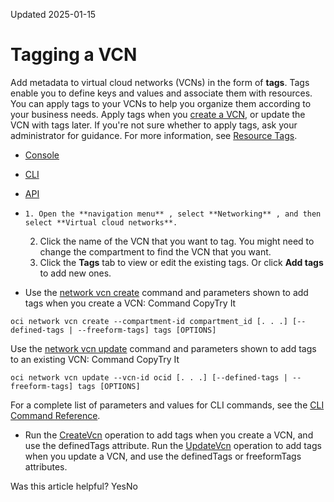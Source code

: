 Updated 2025-01-15
#  Tagging a VCN
Add metadata to virtual cloud networks (VCNs) in the form of **tags**. Tags enable you to define keys and values and associate them with resources.
You can apply tags to your VCNs to help you organize them according to your business needs. Apply tags when you [create a VCN](https://docs.oracle.com/en-us/iaas/Content/Network/Tasks/create_vcn.htm#top "Create a VCN that instances, load balancers, and other resources can use to connect to each other and the internet. After you create a VCN, you must then manually create subnets, gateways, routing rules, and security settings before the VCN can connect to the internet or your on-premises network."), or update the VCN with tags later. If you're not sure whether to apply tags, ask your administrator for guidance. For more information, see [Resource Tags](https://docs.oracle.com/iaas/Content/General/Concepts/resourcetags.htm).
  * [Console](https://docs.oracle.com/en-us/iaas/Content/Network/Tasks/manage_tags_vcn.htm)
  * [CLI](https://docs.oracle.com/en-us/iaas/Content/Network/Tasks/manage_tags_vcn.htm)
  * [API](https://docs.oracle.com/en-us/iaas/Content/Network/Tasks/manage_tags_vcn.htm)


  *     1. Open the **navigation menu** , select **Networking** , and then select **Virtual cloud networks**.
    2. Click the name of the VCN that you want to tag. You might need to change the compartment to find the VCN that you want.
    3. Click the **Tags** tab to view or edit the existing tags. Or click **Add tags** to add new ones.
  * Use the [network vcn create](https://docs.oracle.com/iaas/tools/oci-cli/latest/oci_cli_docs/cmdref/network/vcn/create.html) command and parameters shown to add tags when you create a VCN:
Command
CopyTry It
```
oci network vcn create --compartment-id compartment_id [. . .] [--defined-tags | --freeform-tags] tags [OPTIONS]
```

Use the [network vcn update](https://docs.oracle.com/iaas/tools/oci-cli/latest/oci_cli_docs/cmdref/network/vcn/update.html) command and parameters shown to add tags to an existing VCN:
Command
CopyTry It
```
oci network vcn update --vcn-id ocid [. . .] [--defined-tags | --freeform-tags] tags [OPTIONS] 
```

For a complete list of parameters and values for CLI commands, see the [CLI Command Reference](https://docs.oracle.com/iaas/tools/oci-cli/latest).
  * Run the [CreateVcn](https://docs.oracle.com/iaas/api/#/en/iaas/latest/Vcn/CreateVcn) operation to add tags when you create a VCN, and use the definedTags attribute.
Run the [UpdateVcn](https://docs.oracle.com/iaas/api/#/en/iaas/latest/Vcn/UpdateVcn) operation to add tags when you update a VCN, and use the definedTags or freeformTags attributes.


Was this article helpful?
YesNo

